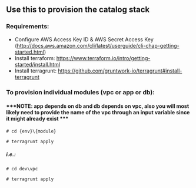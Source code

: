 ## Use this to provision the catalog stack ##
### Requirements: ###
- Configure AWS Access Key ID & AWS Secret Access Key (http://docs.aws.amazon.com/cli/latest/userguide/cli-chap-getting-started.html)
- Install terraform: https://www.terraform.io/intro/getting-started/install.html
- Install terragrunt: https://github.com/gruntwork-io/terragrunt#install-terragrunt


### To provision individual modules (vpc or app or db): ###
#### ***NOTE: app depends on db and db depends on vpc, also you will most likely need to provide the name of the vpc through an input variable since it might already exist *** ####
`# cd {env}\{module} `

`# terragrunt apply`

##### i.e.:
`# cd dev\vpc`

`# terragrunt apply`
